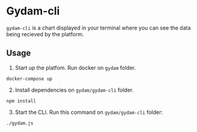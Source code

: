 # Gydam-cli
`gydam-cli` is a chart displayed in your terminal where you can see the data being recieved by the platform.



## Usage
1. Start up the platfom. Run docker on `gydam` folder.
```
docker-compose up
```
2. Install dependencies on `gydam/gydam-cli` folder.
```
npm install
```
3. Start the CLI. Run this command on `gydam/gydam-cli` folder:
```
./gydam.js
```
